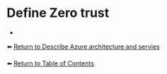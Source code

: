 # Define Zero trust

* 

⬅️ [Return to Describe Azure architecture and servies](README.md)

⬅️ [Return to Table of Contents](../README.md)